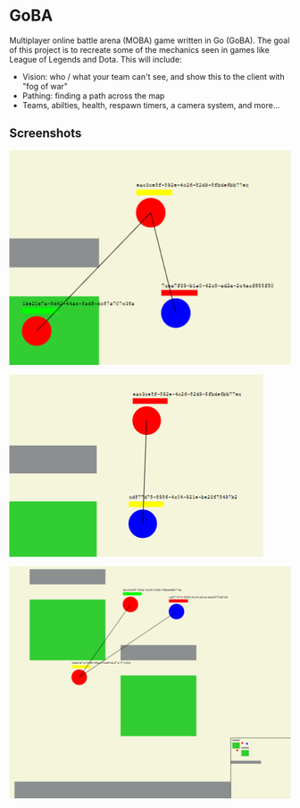 # GoBA

Multiplayer online battle arena (MOBA) game written in Go (GoBA). The goal of this project is to recreate some of the mechanics seen in games like League of Legends and Dota. This will include:

- Vision: who / what your team can't see, and show this to the client with "fog of war"
- Pathing: finding a path across the map
- Teams, abilties, health, respawn timers, a camera system, and more...

## Screenshots

![1](screenshots/1.PNG)

![2](screenshots/2.PNG)

![3](screenshots/3.PNG)
